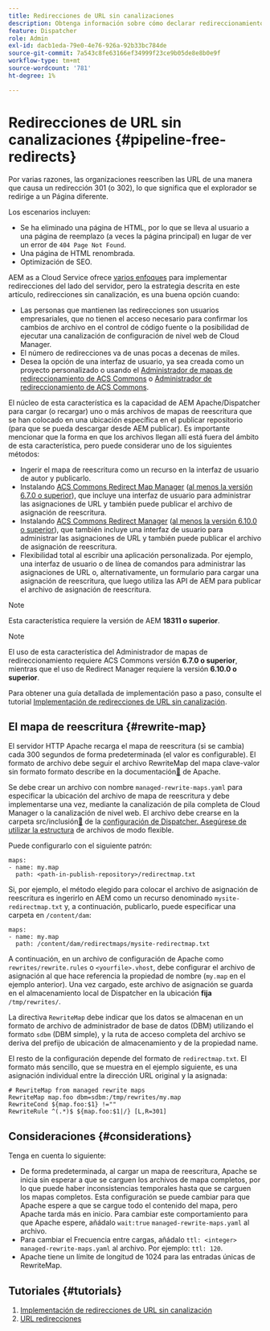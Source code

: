```yaml
---
title: Redirecciones de URL sin canalizaciones
description: Obtenga información sobre cómo declarar redireccionamientos 301 o 302 sin acceso a canalizaciones de Git o Cloud Manager.
feature: Dispatcher
role: Admin
exl-id: dacb1eda-79e0-4e76-926a-92b33bc784de
source-git-commit: 7a543c8fe63166ef34999f23ce9b05de8e8b0e9f
workflow-type: tm+mt
source-wordcount: '781'
ht-degree: 1%

---
```


# Redirecciones de URL sin canalizaciones {#pipeline-free-redirects}

Por varias razones, las organizaciones reescriben las URL de una manera que causa un redirección 301 (o 302), lo que significa que el explorador se redirige a un Página diferente.

Los escenarios incluyen:

* Se ha eliminado una página de HTML, por lo que se lleva al usuario a una página de reemplazo (a veces la página principal) en lugar de ver un error de `404 Page Not Found`.
* Una página de HTML renombrada.
* Optimización de SEO.

AEM as a Cloud Service ofrece [varios enfoques](https://experienceleague.adobe.com/en/docs/experience-manager-learn/foundation/administration/url-redirection) para implementar redirecciones del lado del servidor, pero la estrategia descrita en este artículo, redirecciones sin canalización, es una buena opción cuando:

* Las personas que mantienen las redirecciones son usuarios empresariales, que no tienen el acceso necesario para confirmar los cambios de archivo en el control de código fuente o la posibilidad de ejecutar una canalización de configuración de nivel web de Cloud Manager.
* El número de redirecciones va de unas pocas a decenas de miles.
* Desea la opción de una interfaz de usuario, ya sea creada como un proyecto personalizado o usando el [Administrador de mapas de redireccionamiento de ACS Commons](https://adobe-consulting-services.github.io/acs-aem-commons/features/redirect-map-manager/index.html) o [Administrador de redireccionamiento de ACS Commons](https://adobe-consulting-services.github.io/acs-aem-commons/features/redirect-manager/subpages/rewritemap.html).

El núcleo de esta característica es la capacidad de AEM Apache/Dispatcher para cargar (o recargar) uno o más archivos de mapas de reescritura que se han colocado en una ubicación específica en el publicar repositorio (para que se pueda descargar desde AEM publicar). Es importante mencionar que la forma en que los archivos llegan allí está fuera del ámbito de esta característica, pero puede considerar uno de los siguientes métodos:

* Ingerir el mapa de reescritura como un recurso en la interfaz de usuario de autor y publicarlo.
* Instalando [ACS Commons Redirect Map Manager](https://adobe-consulting-services.github.io/acs-aem-commons/features/redirect-map-manager/index.html) ([al menos la versión 6.7.0 o superior](https://github.com/Adobe-Consulting-Services/acs-aem-commons/releases)), que incluye una interfaz de usuario para administrar las asignaciones de URL y también puede publicar el archivo de asignación de reescritura.
* Instalando [ACS Commons Redirect Manager](https://adobe-consulting-services.github.io/acs-aem-commons/features/redirect-manager/subpages/rewritemap.html) ([al menos la versión 6.10.0 o superior](https://github.com/Adobe-Consulting-Services/acs-aem-commons/releases)), que también incluye una interfaz de usuario para administrar las asignaciones de URL y también puede publicar el archivo de asignación de reescritura.
* Flexibilidad total al escribir una aplicación personalizada. Por ejemplo, una interfaz de usuario o de línea de comandos para administrar las asignaciones de URL o, alternativamente, un formulario para cargar una asignación de reescritura, que luego utiliza las API de AEM para publicar el archivo de asignación de reescritura.

>[!NOTE]
> Esta característica requiere la versión de AEM **18311 o superior**.

>[!NOTE]
> El uso de esta característica del Administrador de mapas de redireccionamiento requiere ACS Commons versión **6.7.0 o superior**, mientras que el uso de Redirect Manager requiere la versión **6.10.0 o superior**.

Para obtener una guía detallada de implementación paso a paso, consulte el tutorial [Implementación de redirecciones de URL sin canalización](https://experienceleague.adobe.com/en/docs/experience-manager-learn/foundation/administration/implementing-pipeline-free-url-redirects).

## El mapa de reescritura {#rewrite-map}

El servidor HTTP Apache recarga el mapa de reescritura (si se cambia) cada 300 segundos de forma predeterminada (el valor es configurable). El formato de archivo debe seguir el archivo RewriteMap del mapa clave-valor sin formato formato describe en la documentación[&#128279;](https://httpd.apache.org/docs/2.4/rewrite/rewritemap.html#txt) de Apache.

Se debe crear un archivo con nombre `managed-rewrite-maps.yaml` para especificar la ubicación del archivo de mapa de reescritura y debe implementarse una vez, mediante la canalización de pila completa de Cloud Manager o la canalización de nivel web. El archivo debe crearse en la carpeta src/inclusión[&#128279;](https://github.com/adobe/aem-project-archetype/tree/develop/src/main/archetype/dispatcher.cloud/src/opt-in) de la [configuración de Dispatcher. Asegúrese de utilizar la estructura](/help/implementing/dispatcher/validation-debug.md#flexible-mode-file-structure) de archivos de modo flexible.

Puede configurarlo con el siguiente patrón:

```
maps:
- name: my.map
  path: <path-in-publish-repository>/redirectmap.txt
```

Si, por ejemplo, el método elegido para colocar el archivo de asignación de reescritura es ingerirlo en AEM como un recurso denominado `mysite-redirectmap.txt` y, a continuación, publicarlo, puede especificar una carpeta en `/content/dam`:

```
maps:
- name: my.map
  path: /content/dam/redirectmaps/mysite-redirectmap.txt
```

A continuación, en un archivo de configuración de Apache como `rewrites/rewrite.rules` o `<yourfile>.vhost`, debe configurar el archivo de asignación al que hace referencia la propiedad de nombre (`my.map` en el ejemplo anterior). Una vez cargado, este archivo de asignación se guarda en el almacenamiento local de Dispatcher en la ubicación **fija** `/tmp/rewrites/`.

La directiva `RewriteMap` debe indicar que los datos se almacenan en un formato de archivo de administrador de base de datos (DBM) utilizando el formato `sdbm` (DBM simple), y la ruta de acceso completa del archivo se deriva del prefijo de ubicación de almacenamiento y de la propiedad name.

El resto de la configuración depende del formato de `redirectmap.txt`. El formato más sencillo, que se muestra en el ejemplo siguiente, es una asignación individual entre la dirección URL original y la asignada:

```
# RewriteMap from managed rewrite maps
RewriteMap map.foo dbm=sdbm:/tmp/rewrites/my.map
RewriteCond ${map.foo:$1} !=""
RewriteRule ^(.*)$ ${map.foo:$1|/} [L,R=301]
```

## Consideraciones {#considerations}

Tenga en cuenta lo siguiente:

* De forma predeterminada, al cargar un mapa de reescritura, Apache se inicia sin esperar a que se carguen los archivos de mapa completos, por lo que puede haber inconsistencias temporales hasta que se carguen los mapas completos. Esta configuración se puede cambiar para que Apache espere a que se cargue todo el contenido del mapa, pero Apache tarda más en inicio. Para cambiar este comportamiento para que Apache espere, añádalo `wait:true` `managed-rewrite-maps.yaml` al archivo.
* Para cambiar el Frecuencia entre cargas, añádalo `ttl: <integer>` `managed-rewrite-maps.yaml` al archivo. Por ejemplo: `ttl: 120`.
* Apache tiene un límite de longitud de 1024 para las entradas únicas de RewriteMap.

## Tutoriales {#tutorials}

1. [Implementación de redirecciones de URL sin canalización](https://experienceleague.adobe.com/en/docs/experience-manager-learn/foundation/administration/implementing-pipeline-free-url-redirects)
1. [URL redirecciones](https://experienceleague.adobe.com/en/docs/experience-manager-learn/foundation/administration/url-redirection)
